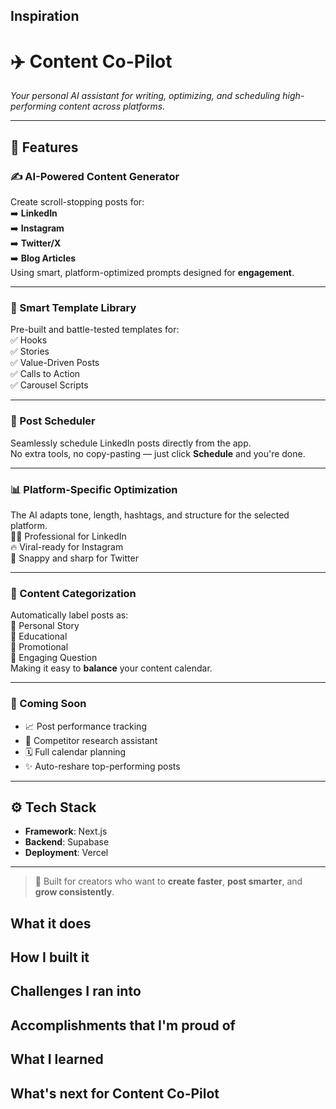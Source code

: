 ## Inspiration
# ✈️ Content Co-Pilot

_Your personal AI assistant for writing, optimizing, and scheduling high-performing content across platforms._

---

## 🚀 Features

### ✍️ AI-Powered Content Generator  
Create scroll-stopping posts for:  
➡️ **LinkedIn**  
➡️ **Instagram**  
➡️ **Twitter/X**  
➡️ **Blog Articles**  
Using smart, platform-optimized prompts designed for **engagement**.

---

### 🧠 Smart Template Library  
Pre-built and battle-tested templates for:  
✅ Hooks  
✅ Stories  
✅ Value-Driven Posts  
✅ Calls to Action  
✅ Carousel Scripts

---

### 📆 Post Scheduler  
Seamlessly schedule LinkedIn posts directly from the app.  
No extra tools, no copy-pasting — just click **Schedule** and you're done.

---

### 📊 Platform-Specific Optimization  
The AI adapts tone, length, hashtags, and structure for the selected platform.  
🧑‍💼 Professional for LinkedIn  
🔥 Viral-ready for Instagram  
🎯 Snappy and sharp for Twitter

---

### 💬 Content Categorization  
Automatically label posts as:  
🔹 Personal Story  
🔹 Educational  
🔹 Promotional  
🔹 Engaging Question  
Making it easy to **balance** your content calendar.

---

### 🧪 Coming Soon  
- 📈 Post performance tracking  
- 🧠 Competitor research assistant  
- 🗓️ Full calendar planning  
- ✨ Auto-reshare top-performing posts  

---

## ⚙️ Tech Stack

- **Framework**: Next.js  
- **Backend**: Supabase  
- **Deployment**: Vercel  

---

> 🔧 Built for creators who want to **create faster**, **post smarter**, and **grow consistently**.

## What it does

## How I built it

## Challenges I ran into

## Accomplishments that I'm proud of

## What I learned

## What's next for Content Co-Pilot

